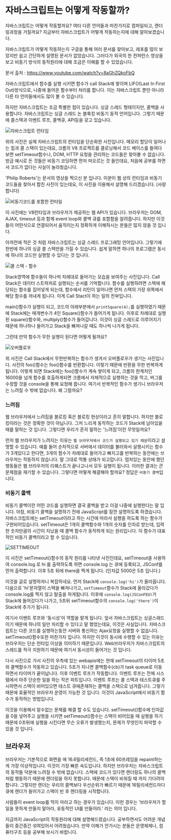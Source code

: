 # 자바스크립트는 어떻게 작동할까?
자바스크립트는 어떻게 작동할까요? 여타 다른 언어들과 마찬가지로 컴파일되고, 랜더링과정을 거칠까요? 지금부터 자바스크립트가 어떻게 작동하는지에 대해 알아보겠습니다.   

자바스크립트가 어떻게 작동하는지 구글을 통해 여러 문서를 찾아보고, 레포를 많이 보았지만 쉽고 간단하게 설명된 문서가 없었습니다. 그러다가 외국의 한 컨퍼런스 영상을 보고 비동기 방식의 동작원리에 대해 조금은 이해를 할 수 있었습니다.

문서 출처 : https://www.youtube.com/watch?v=8aGhZQkoFbQ

자바스크립트에서 함수를 실행 시키면 함수가 call Stack에 쌓이며 LIFO(Last In First Out)방식으로, 나중에 들어온 함수부터 처리를 합니다. 이는 자바스크립트 뿐만 아니라 다른 타 언어들에서도 많이 볼 수 있습니다.

하지만 자바스크립트는 조금 특별한 점이 있습니다. 싱글 스레드 형태이지만, 콜백을 사용합니다. 자바스크립트는 싱글 스레드 논 블록킹 비동기 동적 언어입니다. 그렇기 때문에 콜스택과 이벤트 루프, 콜백큐, API등을 갖고 있습니다.

![자바스크립트 런타임](../JAVASCRIPT-WORK/_RUN-TIME.JPG)

위의 사진은 실제 자바스크립트의 런타임을 단순화한 사진입니다.
메모리 할당이 일어나는 힙과 콜 스택이 있는데요, 크롬의 V8 프로젝트를 클로닝해서 코드 베이스를 들여다 보면 setTimeout함수나, DOM, HTTP 요청을 관리하는 코드들은 찾아볼 수 없습니다. 방금 예시로 든 것들은 비동기 코딩하면 먼저 떠오르는 것 들인데요, 처음에 공부를 하면서 코드가 없다는 사실이 놀라웠습니다.

'Philip Roberts'는 문서의 영상을 찍으신 분 입니다. 이분이 웹 상의 런타임과 비동기 코드들을 찾아서 합친 사진이 있는데요, 이 사진을 이용해서 설명해 드리겠습니다. (사랑합니다)

![비동기코드를 포함한 런타일](../JAVASCRIPT-WORK/_ASYNCHRONOUS-CODE.JPG)

이 사진에는 V8런타임과 브라우저가 제공하는 웹 API가 있습니다. 브라우저는 DOM, AJAX, timeout 등과 함께 event loop와 콜백 큐를 포함함을 알려줍니다. 하지만 이것들이 어떤식으로 연결되어서 움직이는지 정확하게 이해하시는 분들은 많지 않을 것 입니다.

아까전에 적은 것 처럼 자바스크립트는 싱글 스레드 프로그래밍 언어입니다. 그렇기에 한번에 하나의 싱글 콜 스택만을 가질 수 있습니다. 쉽게 말하면 하나의 프로그램은 동시에 하나의 코드만 실행할 수 있다는 것 입니다.

![콜 스택 - 함수](../JAVASCRIPT-WORK/_CALL-STACK.JPG)

Stack영역에 함수들이 하나씩 차례대로 들어가는 모습을 보여주는 사진입니다. Call Stack은 데이터 스트럭처로 실행되는 순서를 기억합니다. 함수를 실행하려면 스택에 해당되는 함수를 집어넣게 되는데, 함수에서 리턴이 일어나면 먼저 스택의 가장 위쪽에서 해당 함수를 꺼내게 됩니다. 이게 Call Stact이 하는 일의 전부입니다.

 main()함수가 실행이 되고, 코드의 아래부분에서 `printSquare(4);`를 실행하였기 때문에 Stack에는 매개변수가 4인 Square()함수가 들어가게 됩니다. 이후로 차례대로 실행된 square()함수와, multiply()함수가 들어갑니다. 이것이 싱글 스레드로 이루어지기 때문에 하나하나 들어가고 Stack을 빠져나갈 때도 하나씩 나가게 됩니다.

 그런데 만약 함수가 무한 실행이 된다면 어떻게 될까요?

![오버플로우](../JAVASCRIPT-WORK/_OVERFLOW.JPG)

위 사진은 Call Stack에서 무한반복하는 함수가 생겨서 오버플로우가 생기는 사진입니다. 사진의 foo()함수는 foo()함수를 반환합니다. 이렇기 때문에 반환을 무한 반복하게 됩니다. 이렇게 되면 Stack에는 foo()함수가 계속 쌓이게 되고, 크롬의 한계치인 16000을 넘게 함수를 호출하게되면 크롬에서 자체적으로 실행하는 것을 막고, 버그를 수정할 것을 console을 통해 요청해 줍니다. 여기서 반복적인 함수가 생기니 브라우저는 느려질 수 밖에 없습니다. 왜 그럴까요?

### 느려짐
웹 브라우저에서 느려짐을 블로킹 혹은 블로킹 현상이라고 흔히 말합니다. 하지만 블로킹이라는 것은 정확한 것이 아닙니다. 그저 느리게 동작하는 코드가 Stack에 남아있을 때를 말하는 것 입니다. 그렇다면 우리가 흔히 말하는 '느려짐'이란 무엇일까요?

먼저 웹 브라우저가 느려지는 이유는 `웹 브라우저에서 코드가 실행되고 있기 때문`이라고 설명할 수 있습니다. 예를 들어 순차적으로 서버에서 데이터를 불러와서 실행시키는 함수가 3개있다고 한다면, 3개의 함수가 차례대로 들어가고 빠지고를 반복하는 동안에는 브라우저는 작동하지 않습니다. 말 그대로 먹통 상태가 되고맙니다. 멈처있는 동안에 했던 행동들은 웹 브라우저의 리퀘스트가 끝나고나서 모두 실행이 됩니다. 이러한 결과는 큰 문제점을 재기할 수 있습니다. 그렇다면 어떻게 해결해야 할까요? 정답은 `비동기 콜백`입니다.

### 비동기 콜백
비동기 콜백이란 어떤 코드를 실행하면 결국 콜백을 받고 이걸 나중에 실행한다는 말 입니다. 아참, 비동기 콜백을 설명하기 전에 JavaScript를 잠깐 설명하도록 하겠습니다. 자바스크립트에는 setTimeout이라고 하는 시간에 따라서 실행을 하도록 하는 함수가 구현되어있습니다. setTimeout은 1개의 콜백함수와 1개의 숫자를 인자로 받는데, 입력한 숫자만큼의 시간이 지났을 때 콜백 함수가 동작하게 되는 원리입니다. 이 함수가 대표적인 비동기 콜백이라고 할 수 있습니다.

![SETTIMEOUT](../JAVASCRIPT-WORK/_SET-TIME-OUT.JPG)

이 사진은 setTimeout()함수의 동작 원리를 나타낸 사진인데요, setTimeout을 사용하여 console.log 로 hi 를 출력하도록 하면 console.log 는 큐에 등록되고, JSConf를 먼저 출력합니다. 이후 5초 뒤에 there을 찍게 됩니다. (인자값 5000은 5초 입니다.) 

이것을 글로 설명하자니 복잡하네요. 먼저 Stack에 `console.log('hi')`가 올라옵니다. 다음으로 'hi'문자열이 스택을 빠져나가고, `setTimeout`함수가 Stack에 올라갔다가 console.log를 찍지 않고 탈출을 하게됩니다. 이후에 `console.log(JSConFEU)`가 Stack에 들어갔다가 나가고, 5초뒤 setTimeout함수의 `console.log('there')`이 Stack에 추가가 됩니다. 

여기서 이벤트 루프와 '동시성'이 역할을 맡게 됩니다. 앞서 자바스크립트는 싱글스래드이기 때문에 하나의 일만 처리할 수 있다고 말 했었는데요, 이것은 사실입니다. 자바스크립트는 다른 코드를 실행하는동안 서버와 통신하는 Ajax요청을 실행할 수 없습니다. setTimeout()함수또한 마찬가지 입니다. 하지만 이것이 동시에 수행할 수 있는 이유는 브라우저는 단순 런타임 이상을 의미하기 때문입니다. Web브라우저가 자바스크립트의 스레드를 적극 지원하기 때문에 여기서 동시성이 들어가는 것 입니다. 

다시 사진으로 가서 사진의 우측에 있는 webapis에는 현재 setTimeout의 타이머 5초와 콜백함수가 작동하고 있습니다. 5초가 지나면 콜백함수(cb)가 task queue로 이동하면서 타이머가 끝이납니다. 이후 이벤트 루프가 작동합니다. 이벤트 루프는 전체 시스템에서 아주 단순한 일을 하는 작은 파트입니다. 이벤트 루프는 콜 스택과 테스트큐를 주시하면서 스택이 비어있으면 테스트 큐에존재하는 콜백을 스택으로 넘겨줍니다. 
그렇기 때문에 효율적인 브라우저 운영이 가능한 것 입니다. 이것이 JavaScript에서 비동기 함수가 동작하는 방법입니다. 

이것을 이용해서 알수없는 문제를 해결 할 수도 있습니다. 
setTimeout()함수에 인자값을 0을 넣어주고 실행을 시키면 setTimeout()함수는 스택이 비어있을 때 실행을 하기때문에 0초뒤에 실행을 시킨다면 무슨 오류가 발생했는지, 문제가 무엇인지 파악할 수 있을 것 입니다.

## 브라우저
브라우저는 기본적으로 화면을 매 16.6밀리세컨드, 즉 1초에 60프레임을 repaint하는게 가장 이상적입니다. 이것이 가장 빠른 속도입니다. 하지만 브라우저는 자바스크립트의 동작들 덕분에 느려질 수 밖에 없습니다. 스택에 코드가 있다면 렌더링도 하나의 콜백처럼 행동하기 때문에 렌더링을 하지 못합니다. 때문에 스택이 비워질 때 까지 기다려야 합니다. 그렇지만 렌더는 우리의 콜백보다 우선순위가 빠르기 때문에 16밀리세컨드마다 큐에 렌더가 들어가고 스택이 빈 후 렌더링을 시작합니다. 

사람들이 event loop를 막지 마라고 하는 경우가 있습니다. 이런 경우는 '브라우저가 할일을 못하게 만들지 말아라, 유동적인 UI를 만들어라.' 라는 의미 입니다. 

지금까지 JavaScript의 작동원리에 대해 설명해드렸습니다. 공부하면서도 어려운 개념들이 중간중간 섞여있어서 어려웠습니다. 만약 이해가 안가시는 분들은 운영체제나, 컴퓨터구조 등을 공부해 보시기 바랍니다.
